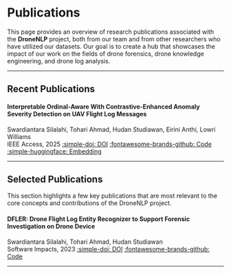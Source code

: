 # Publications

This page provides an overview of research publications associated with the **DroneNLP** project, both from our team and from other researchers who have utilized our datasets. Our goal is to create a hub that showcases the impact of our work on the fields of drone forensics, drone knowledge engineering, and drone log analysis.

---

## Recent Publications

#### Interpretable Ordinal-Aware With Contrastive-Enhanced Anomaly Severity Detection on UAV Flight Log Messages

Swardiantara Silalahi, Tohari Ahmad, Hudan Studiawan, Eirini Anthi, Lowri Williams <br>
IEEE Access, 2025 [:simple-doi: DOI](https://doi.org/10.1109/ACCESS.2025.3580056) [:fontawesome-brands-github: Code](https://github.com/swardiantara/DroneLog) [:simple-huggingface: Embedding](https://huggingface.co/swardiantara/drone-severity-embedding)

---

## Selected Publications

This section highlights a few key publications that are most relevant to the core concepts and contributions of the DroneNLP project.

#### DFLER: Drone Flight Log Entity Recognizer to Support Forensic Investigation on Drone Device

Swardiantara Silalahi, Tohari Ahmad, Hudan Studiawan <br>
Software Impacts, 2023 [:simple-doi: DOI](https://doi.org/10.1016/j.simpa.2022.100457) [:fontawesome-brands-github: Code](https://github.com/swardiantara/dfler/)

---